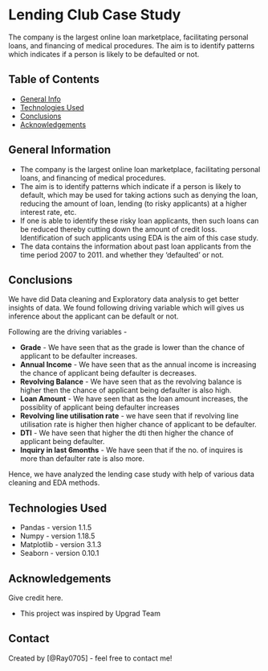 # Lending Club Case Study
The company is the largest online loan marketplace, facilitating personal loans, and financing of medical procedures. The aim is to identify patterns which indicates if a person is likely to be defaulted or not.


## Table of Contents
* [General Info](#general-information)
* [Technologies Used](#technologies-used)
* [Conclusions](#conclusions)
* [Acknowledgements](#acknowledgements)

<!-- You can include any other section that is pertinent to your problem -->

## General Information
- The company is the largest online loan marketplace, facilitating personal loans, and financing of medical procedures.
- The aim is to identify patterns which indicate if a person is likely to default, which may be used for taking actions such as denying the loan, reducing the amount of loan, lending (to risky applicants) at a higher interest rate, etc.
- If one is able to identify these risky loan applicants, then such loans can be reduced thereby cutting down the amount of credit loss. Identification of such applicants using EDA is the aim of this case study.
- The data contains the information about past loan applicants from the time period 2007 to 2011. and whether they ‘defaulted’ or not.

<!-- You don't have to answer all the questions - just the ones relevant to your project. -->

## Conclusions
We have did Data cleaning and Exploratory data analysis to get better insights of data. We found following driving variable which will gives us inference about the applicant can be default or not.

Following are the driving variables -
   * **Grade** - We have seen that as the grade is lower than the chance of applicant to be defaulter increases.
   * **Annual Income** - We have seen that as the annual income is increasing the chance of applicant being defaulter is decreases.
   * **Revolving Balance** -  We have seen that as the revolving balance is higher then the chance of applicant being defaulter is also high.
   * **Loan Amount** - We have seen that as the loan amount increases, the possiblity of applicant being defaulter increases
   * **Revolving line utilisation rate** - we have seen that if revolving line utilisation rate is higher then higher chance of applicant to be defaulter.
   * **DTI** - We have seen that higher the dti then higher the chance of applicant being defaulter.
   * **Inquiry in last 6months** - We have seen that if the no. of inquires is more than defaulter rate is also more.

Hence, we have analyzed the lending case study with help of various data cleaning and EDA methods.

<!-- You don't have to answer all the questions - just the ones relevant to your project. -->


## Technologies Used
- Pandas - version 1.1.5
- Numpy - version 1.18.5
- Matplotlib - version 3.1.3
- Seaborn - version 0.10.1

<!-- As the libraries versions keep on changing, it is recommended to mention the version of library used in this project -->

## Acknowledgements
Give credit here.
- This project was inspired by Upgrad Team



## Contact
Created by [@Ray0705] - feel free to contact me!


<!-- Optional -->
<!-- ## License -->
<!-- This project is open source and available under the [... License](). -->

<!-- You don't have to include all sections - just the one's relevant to your project -->
